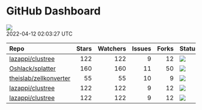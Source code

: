 GitHub Dashboard
================

![](https://github.com/lazappi/gh-dashboard/workflows/Render%20Status/badge.svg)  
2022-04-12 02:03:27 UTC

| Repo                                                                | Stars | Watchers | Issues | Forks | Status                                                                                                                                                   | Commit                                                                                                                                                                |
| :------------------------------------------------------------------ | ----: | -------: | -----: | ----: | :------------------------------------------------------------------------------------------------------------------------------------------------------- | :-------------------------------------------------------------------------------------------------------------------------------------------------------------------- |
| [lazappi/clustree](https://github.com/lazappi/clustree)             |   122 |      122 |      9 |    12 | [![](https://github.com/lazappi/clustree/workflows/R-CMD-check/badge.svg)](https://github.com/lazappi/clustree/actions/runs/1443262853)                  | <a href="https://github.com/lazappi/clustree/commit/58cabf6044bf77096f15d6ce5d25156681f4bcfd" title="Merge branch 'master' into develop">58cabf</a>                   |
| [Oshlack/splatter](https://github.com/Oshlack/splatter)             |   160 |      160 |     11 |    50 | [![](https://github.com/Oshlack/splatter/workflows/R-CMD-check-bioc/badge.svg)](https://github.com/Oshlack/splatter/actions/runs/1969258446)             | <a href="https://github.com/Oshlack/splatter/commit/8994c43a46e0e7c2e3d33fa4a732924d740b9b46" title="Merge pull request #134 from wenjie2wang/issue-132">8994c4</a>   |
| [theislab/zellkonverter](https://github.com/theislab/zellkonverter) |    55 |       55 |     10 |     9 | [![](https://github.com/theislab/zellkonverter/workflows/R-CMD-check-bioc/badge.svg)](https://github.com/theislab/zellkonverter/actions/runs/2015696652) | <a href="https://github.com/theislab/zellkonverter/commit/2c81184e7b973776c868fc5b959a8185b8ccbf33" title="Merge remote-tracking branch 'upstream/master'">2c8118</a> |
| [lazappi/clustree](https://github.com/lazappi/clustree)             |   122 |      122 |      9 |    12 | [![](https://github.com/lazappi/clustree/workflows/pkgdown/badge.svg)](https://github.com/lazappi/clustree/actions/runs/1443262851)                      | <a href="https://github.com/lazappi/clustree/commit/58cabf6044bf77096f15d6ce5d25156681f4bcfd" title="Merge branch 'master' into develop">58cabf</a>                   |
| [lazappi/clustree](https://github.com/lazappi/clustree)             |   122 |      122 |      9 |    12 | [![](https://github.com/lazappi/clustree/workflows/test-coverage/badge.svg)](https://github.com/lazappi/clustree/actions/runs/1443262845)                | <a href="https://github.com/lazappi/clustree/commit/58cabf6044bf77096f15d6ce5d25156681f4bcfd" title="Merge branch 'master' into develop">58cabf</a>                   |
